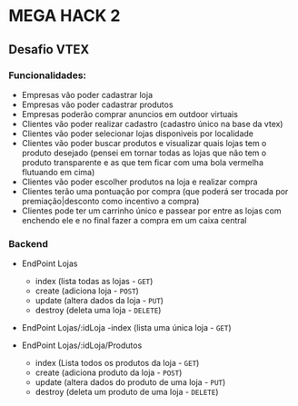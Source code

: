 # MEGA HACK 2
## Desafio VTEX

### Funcionalidades:

- Empresas vão poder cadastrar loja 
- Empresas vão poder cadastrar produtos
- Empresas poderão comprar anuncios em outdoor virtuais
- Clientes vão poder realizar cadastro (cadastro único na base da vtex)
- Clientes vão poder selecionar lojas disponiveis por localidade
- Clientes vão poder buscar produtos e visualizar quais lojas tem o produto desejado (pensei em tornar todas as lojas que não tem o produto transparente e as que tem ficar com uma bola vermelha flutuando em cima)
- Clientes vão poder escolher produtos na loja e realizar compra
- Clientes terão uma pontuação por compra (que poderá ser trocada por premiação|desconto como incentivo a compra)
- Clientes pode ter um carrinho único e passear por entre as lojas com enchendo ele e no final fazer a compra em um caixa central

### Backend

- EndPoint Lojas
    - index (lista todas as lojas - `GET`)
    - create (adiciona loja - `POST`)
    - update (altera dados da loja - `PUT`)
    - destroy (deleta uma loja - `DELETE`)

- EndPoint Lojas/:idLoja
    -index (lista uma única loja - `GET`)

- EndPoint Lojas/:idLoja/Produtos
    - index (Lista todos os produtos da loja - `GET`)
    - create (adiciona produto da loja - `POST`)
    - update (altera dados do produto de uma loja - `PUT`)
    - destroy (deleta um produto de uma loja - `DELETE`)

